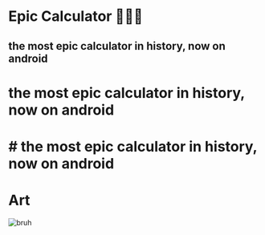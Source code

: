 # Epic Calculator 💯😱😱
## the most epic calculator in history, now on android
# the most epic calculator in history, now on android
# # the most epic calculator in history, now on android

# Art
![bruh](https://i.ibb.co/L1nzDVb/BESTICONEVER.png)

